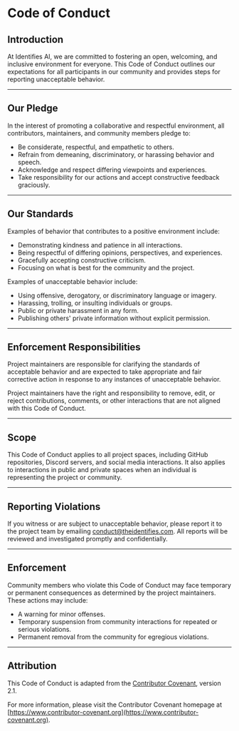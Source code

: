 # Code of Conduct

## Introduction

At Identifies AI, we are committed to fostering an open, welcoming, and inclusive environment for everyone. This Code of Conduct outlines our expectations for all participants in our community and provides steps for reporting unacceptable behavior.

---

## Our Pledge

In the interest of promoting a collaborative and respectful environment, all contributors, maintainers, and community members pledge to:

- Be considerate, respectful, and empathetic to others.
- Refrain from demeaning, discriminatory, or harassing behavior and speech.
- Acknowledge and respect differing viewpoints and experiences.
- Take responsibility for our actions and accept constructive feedback graciously.

---

## Our Standards

Examples of behavior that contributes to a positive environment include:

- Demonstrating kindness and patience in all interactions.
- Being respectful of differing opinions, perspectives, and experiences.
- Gracefully accepting constructive criticism.
- Focusing on what is best for the community and the project.

Examples of unacceptable behavior include:

- Using offensive, derogatory, or discriminatory language or imagery.
- Harassing, trolling, or insulting individuals or groups.
- Public or private harassment in any form.
- Publishing others' private information without explicit permission.

---

## Enforcement Responsibilities

Project maintainers are responsible for clarifying the standards of acceptable behavior and are expected to take appropriate and fair corrective action in response to any instances of unacceptable behavior.

Project maintainers have the right and responsibility to remove, edit, or reject contributions, comments, or other interactions that are not aligned with this Code of Conduct.

---

## Scope

This Code of Conduct applies to all project spaces, including GitHub repositories, Discord servers, and social media interactions. It also applies to interactions in public and private spaces when an individual is representing the project or community.

---

## Reporting Violations

If you witness or are subject to unacceptable behavior, please report it to the project team by emailing [conduct@theidentifies.com](mailto:conduct@theidentifies.com). All reports will be reviewed and investigated promptly and confidentially.

---

## Enforcement

Community members who violate this Code of Conduct may face temporary or permanent consequences as determined by the project maintainers. These actions may include:

- A warning for minor offenses.
- Temporary suspension from community interactions for repeated or serious violations.
- Permanent removal from the community for egregious violations.

---

## Attribution

This Code of Conduct is adapted from the [Contributor Covenant](https://www.contributor-covenant.org), version 2.1.

For more information, please visit the Contributor Covenant homepage at [https://www.contributor-covenant.org](https://www.contributor-covenant.org).

